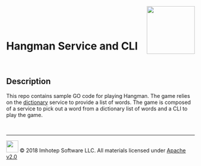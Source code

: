 <img src="../../../assets/k8sland.png" align="right" width="auto" height="128"/>

<br/>
<br/>
<br/>

# Hangman Service and CLI

<br/>

## Description

This repo contains sample GO code for playing Hangman. The game relies on
the [dictionary](https://github.com/k8sland/code2/tree/master/dictionary) service
to provide a list of words. The game is composed of a service to pick out a word
from a dictionary list of words and a CLI to play the game.

<br/>

---
<img src="../../../assets/imhotep_logo.png" width="32" height="auto"/> © 2018 Imhotep Software LLC.
All materials licensed under [Apache v2.0](http://www.apache.org/licenses/LICENSE-2.0)
